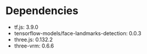 # Dependencies

 - tf.js: 3.9.0
 - tensorflow-models/face-landmarks-detection: 0.0.3
 - three.js: 0.132.2
 - three-vrm: 0.6.6
 